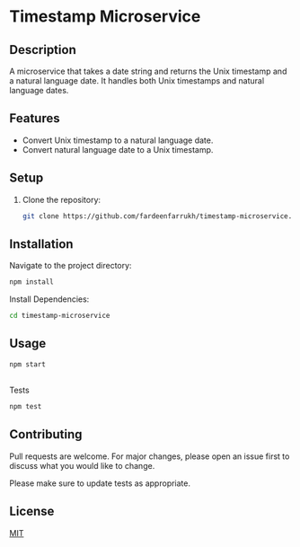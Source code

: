 # Timestamp Microservice

## Description
A microservice that takes a date string and returns the Unix timestamp and a natural language date. It handles both Unix timestamps and natural language dates.

## Features
- Convert Unix timestamp to a natural language date.
- Convert natural language date to a Unix timestamp.

## Setup
1. Clone the repository:
   ```bash
   git clone https://github.com/fardeenfarrukh/timestamp-microservice.git


## Installation

Navigate to the project directory:

```bash
npm install
```
Install Dependencies:
```bash
cd timestamp-microservice
```

## Usage

```bash
npm start
```
##
Tests
```bash
npm test
```

## Contributing

Pull requests are welcome. For major changes, please open an issue first
to discuss what you would like to change.

Please make sure to update tests as appropriate.

## License

[MIT](https://choosealicense.com/licenses/mit/)
